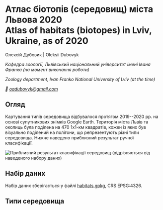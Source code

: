 # Атлас біотопів (середовищ) міста Львова 2020 <br>Atlas of habitats (biotopes) in Lviv, Ukraine, as of 2020

Олексій Дубовик | Oleksii Dubovyk

*Кафедра зоології, Львівський національний університет імені Івана Франка (на момент виконання роботи)*

*Zoology department, Ivan Franko National University of Lviv (at the time)*

*📧 oadubovyk@gmail.com*

## Огляд

Картування типів середовища відбувалося протягом 2019--2020 рр. на основі супутникових знімків Google Earth. Територія міста Львів та околиць була поділена на 470 1х1-км квадратів, кожен із яких був візуально поділений на полігони, що репрезентують різні типи середовища. Нижче наведено приблизний результат ручної класифікації.

![](illust/biotopes_cr_cr.tif "Приблизний результат класифікації середовищ (відрізняється від наведеного набору даних)")

## Набір даних

Набір даних зберігається у файлі [habitats.gpkg](habitats.gpkg), CRS EPSG:4326.

## Типи середовища
